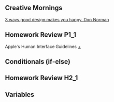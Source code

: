 ## Creative Mornings
[3 ways good design makes you happy. Don Norman](https://www.ted.com/talks/don_norman_on_design_and_emotion)

## Homework Review P1_1

Apple's Human Interface Guidelines [+](https://developer.apple.com/design/human-interface-guidelines/)

## Conditionals (if-else)

## Homework Review H2_1

## Variables
